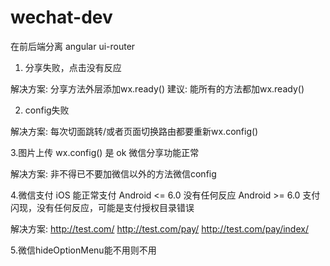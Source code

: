 # wechat-dev
在前后端分离
angular ui-router
1. 分享失败，点击没有反应

解决方案:
分享方法外层添加wx.ready()
建议:
能所有的方法都加wx.ready()

2. config失败

解决方案:
每次切面跳转/或者页面切换路由都要重新wx.config()

3.图片上传
wx.config() 是 ok
微信分享功能正常

解决方案:
非不得已不要加微信以外的方法微信config

4.微信支付
iOS 能正常支付
Android <= 6.0 没有任何反应
Android >= 6.0 支付闪现，没有任何反应，可能是支付授权目录错误

解决方案:
http://test.com/
http://test.com/pay/
http://test.com/pay/index/

5.微信hideOptionMenu能不用则不用
